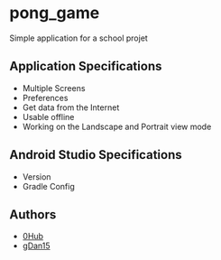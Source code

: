 # pong_game
Simple application for a school projet

## Application Specifications
* Multiple Screens
* Preferences
* Get data from the Internet
* Usable offline
* Working on the Landscape and Portrait view mode

## Android Studio Specifications
 * Version
 * Gradle Config

## Authors
* [0Hub](https://github.com/0Hub0/) 
* [gDan15](https://github.com/gDan15) 
